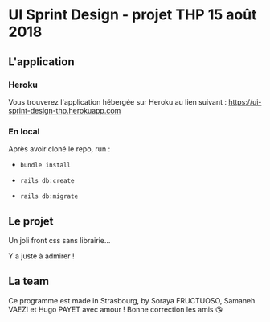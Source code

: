 # UI Sprint Design - projet THP 15 août 2018

## L'application

### Heroku

Vous trouverez l'application hébergée sur Heroku au lien suivant : https://ui-sprint-design-thp.herokuapp.com

### En local

Après avoir cloné le repo, run :

- `bundle install`

- `rails db:create`

- `rails db:migrate`



## Le projet

Un joli front css sans librairie...

Y a juste à admirer !

## La team

Ce programme est made in Strasbourg, by Soraya FRUCTUOSO, Samaneh VAEZI et Hugo PAYET avec amour ! Bonne correction les amis :kissing_heart:
